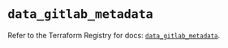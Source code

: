 # `data_gitlab_metadata`

Refer to the Terraform Registry for docs: [`data_gitlab_metadata`](https://registry.terraform.io/providers/gitlabhq/gitlab/17.4.0/docs/data-sources/metadata).
